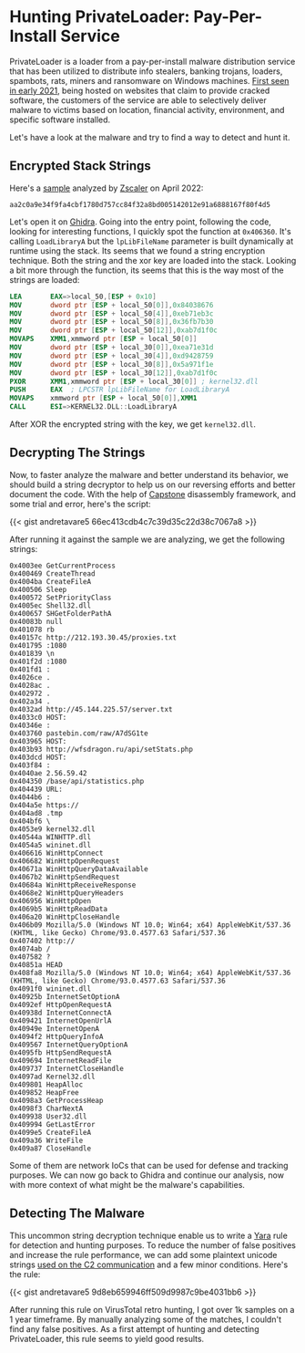 # Hunting PrivateLoader: Pay-Per-Install Service


PrivateLoader is a loader from a pay-per-install malware distribution service that has been utilized to distribute info stealers, banking trojans, loaders, spambots, rats, miners and ransomware on Windows machines. [First seen in early 2021](https://intel471.com/blog/privateloader-malware), being hosted on websites that claim to provide cracked software, the customers of the service are able to selectively deliver malware to victims based on location, financial activity, environment, and specific software installed.

Let's have a look at the malware and try to find a way to detect and hunt it.

## Encrypted Stack Strings

Here's a [sample](https://tria.ge/220430-z8fbmaagb9) analyzed by [Zscaler](https://www.zscaler.com/blogs/security-research/peeking-privateloader) on April 2022: 

`aa2c0a9e34f9fa4cbf1780d757cc84f32a8bd005142012e91a6888167f80f4d5`

Let's open it on [Ghidra](https://ghidra-sre.org/). Going into the entry point, following the code, looking for interesting functions, I quickly spot the function at `0x406360`. It's calling `LoadLibraryA` but the `lpLibFileName` parameter is built dynamically at runtime using the stack. Its seems that we found a string encryption technique. Both the string and the xor key are loaded into the stack. Looking a bit more through the function, its seems that this is the way most of the strings are loaded:

```nasm
LEA       EAX=>local_50,[ESP + 0x10]
MOV       dword ptr [ESP + local_50[0]],0x84038676
MOV       dword ptr [ESP + local_50[4]],0xeb71eb3c
MOV       dword ptr [ESP + local_50[8]],0x36fb7b30
MOV       dword ptr [ESP + local_50[12]],0xab7d1f0c
MOVAPS    XMM1,xmmword ptr [ESP + local_50[0]]
MOV       dword ptr [ESP + local_30[0]],0xea71e31d
MOV       dword ptr [ESP + local_30[4]],0xd9428759
MOV       dword ptr [ESP + local_30[8]],0x5a971f1e
MOV       dword ptr [ESP + local_30[12]],0xab7d1f0c
PXOR      XMM1,xmmword ptr [ESP + local_30[0]] ; kernel32.dll
PUSH      EAX  ; LPCSTR lpLibFileName for LoadLibraryA
MOVAPS    xmmword ptr [ESP + local_50[0]],XMM1
CALL      ESI=>KERNEL32.DLL::LoadLibraryA
```

After XOR the encrypted string with the key, we get `kernel32.dll`.

## Decrypting The Strings

Now, to faster analyze the malware and better understand its behavior, we should build a string decryptor to help us on our reversing efforts and better document the code. With the help of [Capstone](https://www.capstone-engine.org/) disassembly framework, and some trial and error, here's the script:

{{< gist andretavare5 66ec413cdb4c7c39d35c22d38c7067a8 >}}

After running it against the sample we are analyzing, we get the following strings:

```
0x4003ee GetCurrentProcess
0x400469 CreateThread
0x4004ba CreateFileA
0x400506 Sleep
0x400572 SetPriorityClass
0x4005ec Shell32.dll
0x400657 SHGetFolderPathA
0x40083b null
0x401078 rb
0x40157c http://212.193.30.45/proxies.txt
0x401795 :1080
0x401839 \n
0x401f2d :1080
0x401fd1 :
0x4026ce .
0x4028ac .
0x402972 .
0x402a34 .
0x4032ad http://45.144.225.57/server.txt
0x4033c0 HOST:
0x40346e :
0x403760 pastebin.com/raw/A7dSG1te
0x403965 HOST:
0x403b93 http://wfsdragon.ru/api/setStats.php
0x403dcd HOST:
0x403f84 :
0x4040ae 2.56.59.42
0x404350 /base/api/statistics.php
0x404439 URL:
0x4044b6 :
0x404a5e https://
0x404ad8 .tmp
0x404bf6 \
0x4053e9 kernel32.dll
0x40544a WINHTTP.dll
0x4054a5 wininet.dll
0x406616 WinHttpConnect
0x406682 WinHttpOpenRequest
0x40671a WinHttpQueryDataAvailable
0x4067b2 WinHttpSendRequest
0x40684a WinHttpReceiveResponse
0x4068e2 WinHttpQueryHeaders
0x406956 WinHttpOpen
0x4069b5 WinHttpReadData
0x406a20 WinHttpCloseHandle
0x406b09 Mozilla/5.0 (Windows NT 10.0; Win64; x64) AppleWebKit/537.36 (KHTML, like Gecko) Chrome/93.0.4577.63 Safari/537.36
0x407402 http://
0x4074ab /
0x407582 ?
0x40851a HEAD
0x408fa8 Mozilla/5.0 (Windows NT 10.0; Win64; x64) AppleWebKit/537.36 (KHTML, like Gecko) Chrome/93.0.4577.63 Safari/537.36
0x4091f0 wininet.dll
0x40925b InternetSetOptionA
0x4092ef HttpOpenRequestA
0x40938d InternetConnectA
0x409421 InternetOpenUrlA
0x40949e InternetOpenA
0x4094f2 HttpQueryInfoA
0x409567 InternetQueryOptionA
0x4095fb HttpSendRequestA
0x409694 InternetReadFile
0x409737 InternetCloseHandle
0x4097ad Kernel32.dll
0x409801 HeapAlloc
0x409852 HeapFree
0x4098a3 GetProcessHeap
0x4098f3 CharNextA
0x409938 User32.dll
0x409994 GetLastError
0x4099e5 CreateFileA
0x409a36 WriteFile
0x409a87 CloseHandle
``` 

Some of them are network IoCs that can be used for defense and tracking purposes. We can now go back to Ghidra and continue our analysis, now with more context of what might be the malware's capabilities.

## Detecting The Malware

This uncommon string decryption technique enable us to write a [Yara](https://github.com/VirusTotal/yara) rule for detection and hunting purposes. To reduce the number of false positives and increase the rule performance, we can add some plaintext unicode strings [used on the C2 communication](https://www.zscaler.com/blogs/security-research/peeking-privateloader) and a few minor conditions. Here's the rule: 

{{< gist andretavare5 9d8eb659946ff509d9987c9be4031bb6 >}}

After running this rule on VirusTotal retro hunting, I got over 1k samples on a 1 year timeframe. By manually analyzing some of the matches, I couldn't find any false positives. As a first attempt of hunting and detecting PrivateLoader, this rule seems to yield good results.


